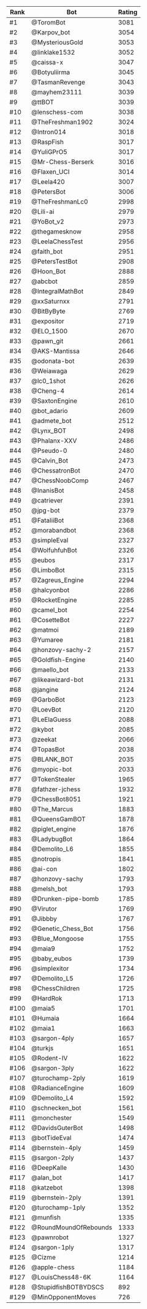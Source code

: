 Rank|Bot|Rating
---|---|---
#1|@ToromBot|3081
#2|@Karpov_bot|3054
#3|@MysteriousGold|3053
#4|@linklake1532|3052
#5|@caissa-x|3047
#6|@Botyuliirma|3045
#7|@TasmanRevenge|3043
#8|@mayhem23111|3039
#9|@ttBOT|3039
#10|@lenschess-com|3038
#11|@TheFreshman1902|3024
#12|@Intron014|3018
#13|@RaspFish|3017
#14|@YuliGPrO5|3017
#15|@Mr-Chess-Berserk|3016
#16|@Flaxen_UCI|3014
#17|@Leela420|3007
#18|@PetersBot|3006
#19|@TheFreshmanLc0|2998
#20|@Lili-ai|2979
#21|@YoBot_v2|2973
#22|@thegamesknow|2958
#23|@LeelaChessTest|2956
#24|@faith_bot|2951
#25|@PetersTestBot|2908
#26|@Hoon_Bot|2888
#27|@abcbot|2859
#28|@IntegralMathBot|2849
#29|@xxSaturnxx|2791
#30|@BitByByte|2769
#31|@expositor|2719
#32|@ELO_1500|2670
#33|@pawn_git|2661
#34|@AKS-Mantissa|2646
#35|@odonata-bot|2639
#36|@Weiawaga|2629
#37|@lc0_1shot|2626
#38|@Cheng-4|2614
#39|@SaxtonEngine|2610
#40|@bot_adario|2609
#41|@admete_bot|2512
#42|@Lynx_BOT|2498
#43|@Phalanx-XXV|2486
#44|@Pseudo-0|2480
#45|@Calvin_Bot|2473
#46|@ChessatronBot|2470
#47|@ChessNoobComp|2467
#48|@InanisBot|2458
#49|@catriever|2391
#50|@jpg-bot|2379
#51|@FataliiBot|2368
#52|@morabandbot|2368
#53|@simpleEval|2327
#54|@WolfuhfuhBot|2326
#55|@eubos|2317
#56|@LimboBot|2315
#57|@Zagreus_Engine|2294
#58|@halcyonbot|2286
#59|@RocketEngine|2285
#60|@camel_bot|2254
#61|@CosetteBot|2227
#62|@matmoi|2189
#63|@Yumaree|2181
#64|@honzovy-sachy-2|2157
#65|@Goldfish-Engine|2140
#66|@maello_bot|2133
#67|@likeawizard-bot|2131
#68|@jangine|2124
#69|@GarboBot|2123
#70|@LoevBot|2120
#71|@LeElaGuess|2088
#72|@kybot|2085
#73|@zeekat|2066
#74|@TopasBot|2038
#75|@BLANK_BOT|2035
#76|@myopic-bot|2033
#77|@TokenStealer|1965
#78|@fathzer-jchess|1932
#79|@ChessBot8051|1921
#80|@The_Marcus|1883
#81|@QueensGamBOT|1878
#82|@piglet_engine|1876
#83|@LadybugBot|1864
#84|@Demolito_L6|1855
#85|@notropis|1841
#86|@ai-con|1802
#87|@honzovy-sachy|1793
#88|@melsh_bot|1793
#89|@Drunken-pipe-bomb|1785
#90|@Virutor|1769
#91|@Jibbby|1767
#92|@Genetic_Chess_Bot|1756
#93|@Blue_Mongoose|1755
#94|@maia9|1752
#95|@baby_eubos|1739
#96|@simplexitor|1734
#97|@Demolito_L5|1726
#98|@ChessChildren|1725
#99|@HardRok|1713
#100|@maia5|1701
#101|@Humaia|1664
#102|@maia1|1663
#103|@sargon-4ply|1657
#104|@turkjs|1651
#105|@Rodent-IV|1622
#106|@sargon-3ply|1622
#107|@turochamp-2ply|1619
#108|@RadianceEngine|1609
#109|@Demolito_L4|1592
#110|@schnecken_bot|1561
#111|@monchester|1549
#112|@DavidsGuterBot|1498
#113|@botTideEval|1474
#114|@bernstein-4ply|1459
#115|@sargon-2ply|1437
#116|@DeepKalle|1430
#117|@alan_bot|1417
#118|@katzebot|1398
#119|@bernstein-2ply|1391
#120|@turochamp-1ply|1352
#121|@munfish|1335
#122|@RoundMoundOfRebounds|1333
#123|@pawnrobot|1327
#124|@sargon-1ply|1317
#125|@Cizme|1214
#126|@apple-chess|1184
#127|@LouisChess48-6K|1164
#128|@StupidfishBOTBYDSCS|892
#129|@MinOpponentMoves|726
